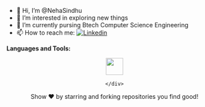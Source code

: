 - 👋 Hi, I’m @NehaSindhu
- 👀 I’m interested in exploring new things 
- 🌱 I’m currently pursing Btech Computer Science Engineering
- 📫 How to reach me: [![Linkedin](https://img.shields.io/badge/-LinkedIn-blue?style=flat&logo=Linkedin&logoColor=white&link=https://www.linkedin.com/in/neha-s-273252218/)](https://www.linkedin.com/in/neha-s-273252218/)

**Languages and Tools:**

<p align="center">

  <div align="center">
    <code><img height="40" src="https://raw.githubusercontent.com/github/explore/80688e429a7d4ef2fca1e82350fe8e3517d3494d/topics/jupyternotebook/jupyternotebook.png"></code>
     
    </div>
  </p>
  Show ❤️ by starring and forking repositories you find good!

<!---
NehaSindhu/NehaSindhu is a ✨ special ✨ repository because its `README.md` (this file) appears on your GitHub profile.
You can click the Preview link to take a look at your changes.
--->

